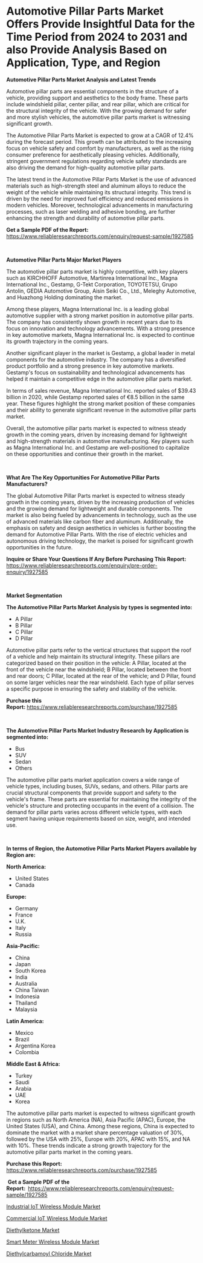 <p><h1>Automotive Pillar Parts Market Offers Provide Insightful Data for the Time Period from 2024 to 2031 and also Provide Analysis Based on Application, Type, and Region</h1></p><p><strong>Automotive Pillar Parts Market Analysis and Latest Trends</strong></p>
<p><p>Automotive pillar parts are essential components in the structure of a vehicle, providing support and aesthetics to the body frame. These parts include windshield pillar, center pillar, and rear pillar, which are critical for the structural integrity of the vehicle. With the growing demand for safer and more stylish vehicles, the automotive pillar parts market is witnessing significant growth. </p><p>The Automotive Pillar Parts Market is expected to grow at a CAGR of 12.4% during the forecast period. This growth can be attributed to the increasing focus on vehicle safety and comfort by manufacturers, as well as the rising consumer preference for aesthetically pleasing vehicles. Additionally, stringent government regulations regarding vehicle safety standards are also driving the demand for high-quality automotive pillar parts.</p><p>The latest trend in the Automotive Pillar Parts Market is the use of advanced materials such as high-strength steel and aluminum alloys to reduce the weight of the vehicle while maintaining its structural integrity. This trend is driven by the need for improved fuel efficiency and reduced emissions in modern vehicles. Moreover, technological advancements in manufacturing processes, such as laser welding and adhesive bonding, are further enhancing the strength and durability of automotive pillar parts.</p></p>
<p><strong>Get a Sample PDF of the Report:&nbsp;</strong> <a href="https://www.reliableresearchreports.com/enquiry/request-sample/1927585">https://www.reliableresearchreports.com/enquiry/request-sample/1927585</a></p>
<p>&nbsp;</p>
<p><strong>Automotive Pillar Parts Major Market Players</strong></p>
<p><p>The automotive pillar parts market is highly competitive, with key players such as KIRCHHOFF Automotive, Martinrea International Inc., Magna International Inc., Gestamp, G-Tekt Corporation, TOYOTETSU, Grupo Antolin, GEDIA Automotive Group, Aisin Seiki Co., Ltd., Meleghy Automotive, and Huazhong Holding dominating the market.</p><p>Among these players, Magna International Inc. is a leading global automotive supplier with a strong market position in automotive pillar parts. The company has consistently shown growth in recent years due to its focus on innovation and technology advancements. With a strong presence in key automotive markets, Magna International Inc. is expected to continue its growth trajectory in the coming years.</p><p>Another significant player in the market is Gestamp, a global leader in metal components for the automotive industry. The company has a diversified product portfolio and a strong presence in key automotive markets. Gestamp's focus on sustainability and technological advancements has helped it maintain a competitive edge in the automotive pillar parts market.</p><p>In terms of sales revenue, Magna International Inc. reported sales of $39.43 billion in 2020, while Gestamp reported sales of €8.5 billion in the same year. These figures highlight the strong market position of these companies and their ability to generate significant revenue in the automotive pillar parts market.</p><p>Overall, the automotive pillar parts market is expected to witness steady growth in the coming years, driven by increasing demand for lightweight and high-strength materials in automotive manufacturing. Key players such as Magna International Inc. and Gestamp are well-positioned to capitalize on these opportunities and continue their growth in the market.</p></p>
<p>&nbsp;</p>
<p><strong>What Are The Key Opportunities For Automotive Pillar Parts Manufacturers?</strong></p>
<p><p>The global Automotive Pillar Parts market is expected to witness steady growth in the coming years, driven by the increasing production of vehicles and the growing demand for lightweight and durable components. The market is also being fueled by advancements in technology, such as the use of advanced materials like carbon fiber and aluminum. Additionally, the emphasis on safety and design aesthetics in vehicles is further boosting the demand for Automotive Pillar Parts. With the rise of electric vehicles and autonomous driving technology, the market is poised for significant growth opportunities in the future.</p></p>
<p><strong>Inquire or Share Your Questions If Any Before Purchasing This Report:</strong> <a href="https://www.reliableresearchreports.com/enquiry/pre-order-enquiry/1927585">https://www.reliableresearchreports.com/enquiry/pre-order-enquiry/1927585</a></p>
<p>&nbsp;</p>
<p><strong>Market Segmentation</strong></p>
<p><strong>The Automotive Pillar Parts Market Analysis by types is segmented into:</strong></p>
<p><ul><li>A Pillar</li><li>B Pillar</li><li>C Pillar</li><li>D Pillar</li></ul></p>
<p><p>Automotive pillar parts refer to the vertical structures that support the roof of a vehicle and help maintain its structural integrity. These pillars are categorized based on their position in the vehicle: A Pillar, located at the front of the vehicle near the windshield; B Pillar, located between the front and rear doors; C Pillar, located at the rear of the vehicle; and D Pillar, found on some larger vehicles near the rear windshield. Each type of pillar serves a specific purpose in ensuring the safety and stability of the vehicle.</p></p>
<p><strong>Purchase this Report:&nbsp;</strong><a href="https://www.reliableresearchreports.com/purchase/1927585">https://www.reliableresearchreports.com/purchase/1927585</a></p>
<p>&nbsp;</p>
<p><strong>The Automotive Pillar Parts Market Industry Research by Application is segmented into:</strong></p>
<p><ul><li>Bus</li><li>SUV</li><li>Sedan</li><li>Others</li></ul></p>
<p><p>The automotive pillar parts market application covers a wide range of vehicle types, including buses, SUVs, sedans, and others. Pillar parts are crucial structural components that provide support and safety to the vehicle's frame. These parts are essential for maintaining the integrity of the vehicle's structure and protecting occupants in the event of a collision. The demand for pillar parts varies across different vehicle types, with each segment having unique requirements based on size, weight, and intended use.</p></p>
<p>&nbsp;</p>
<p><strong>In terms of Region, the Automotive Pillar Parts Market Players available by Region are:</strong></p>
<p>
    <p> <strong> North America: </strong>
        <ul>
            <li>United States</li>
            <li>Canada</li>
        </ul>
        </p> 
    <p> <strong> Europe: </strong>
        <ul>
            <li>Germany</li>
            <li>France</li>
            <li>U.K.</li>
            <li>Italy</li>
            <li>Russia</li>
        </ul>
        </p> 
    <p> <strong> Asia-Pacific: </strong>
        <ul>
            <li>China</li>
            <li>Japan</li>
            <li>South Korea</li>
            <li>India</li>
            <li>Australia</li>
            <li>China Taiwan</li>
            <li>Indonesia</li>
            <li>Thailand</li>
            <li>Malaysia</li>
        </ul>
        </p> 
    <p> <strong> Latin America: </strong>
        <ul>
            <li>Mexico</li>
            <li>Brazil</li>
            <li>Argentina Korea</li>
            <li>Colombia</li>
        </ul>
        </p> 
    <p> <strong> Middle East & Africa: </strong>
        <ul>
            <li>Turkey</li>
            <li>Saudi</li>
            <li>Arabia</li>
            <li>UAE</li>
            <li>Korea</li>
        </ul>
    </p>
    </p>
<p><p>The automotive pillar parts market is expected to witness significant growth in regions such as North America (NA), Asia Pacific (APAC), Europe, the United States (USA), and China. Among these regions, China is expected to dominate the market with a market share percentage valuation of 30%, followed by the USA with 25%, Europe with 20%, APAC with 15%, and NA with 10%. These trends indicate a strong growth trajectory for the automotive pillar parts market in the coming years.</p></p>
<p><strong>Purchase this Report: </strong><a href="https://www.reliableresearchreports.com/purchase/1927585">https://www.reliableresearchreports.com/purchase/1927585</a></p>
<p>&nbsp;<strong>Get a Sample PDF of the Report:&nbsp;&nbsp;</strong><a href="https://www.reliableresearchreports.com/enquiry/request-sample/1927585">https://www.reliableresearchreports.com/enquiry/request-sample/1927585</a></p>
<p><strong></strong></p>
<p><p><a href="https://invited-way-688.notion.site/Industrial-IoT-Wireless-Module-Market-Size-Market-Share-and-Global-Market-Analysis-Report-2024-2-8eb276afed6c446cb38c838860bed682">Industrial IoT Wireless Module Market</a></p><p><a href="https://butternut-bug-553.notion.site/Commercial-IoT-Wireless-Module-Market-Provides-a-Comprehensive-Analysis-Including-a-Macro-Overview-o-f35fbb8ed66a433d9905187dd33d7183">Commercial IoT Wireless Module Market</a></p><p><a href="https://view.publitas.com/reportprime-1/diethylketone-market-research-report-provides-critical-insights-that-can-help-shape-business-development-and-investment-strategies/">Diethylketone Market</a></p><p><a href="https://mire-aunt-385.notion.site/Smart-Meter-Wireless-Module-Market-Size-and-Examines-its-Market-Scope-with-a-Primary-Focus-on-Grow-72d34887bb984b8aa7da5334c2b5fddc">Smart Meter Wireless Module Market</a></p><p><a href="https://view.publitas.com/reportprime-1/diethylcarbamoyl-chloride-market-furnish-information-about-market-size-market-share-market-dynamics-and-projections-spanning-from-2024-to-2031/">Diethylcarbamoyl Chloride Market</a></p></p>